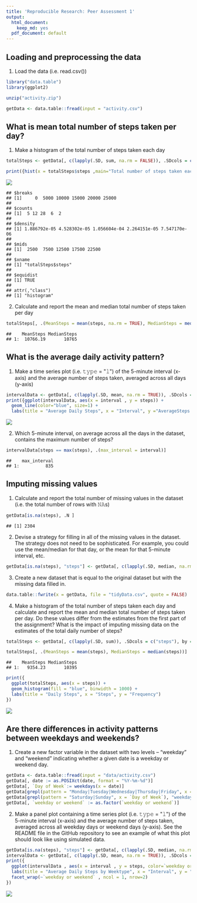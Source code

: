 ```yaml
---
title: 'Reproducible Research: Peer Assessment 1'
output:
  html_document:
    keep_md: yes
  pdf_document: default
---
```



## Loading and preprocessing the data

1. Load the data (i.e. read.csv())


```r
library("data.table")
library(ggplot2)

unzip("activity.zip")

getData <- data.table::fread(input = "activity.csv")
```
## What is mean total number of steps taken per day?

1. Make a histogram of the total number of steps taken each day

```r
totalSteps <- getData[, c(lapply(.SD, sum, na.rm = FALSE)), .SDcols = c("steps"), by = .(date)] 

print({hist(x = totalSteps$steps ,main="Total number of steps taken each day", xlab="Steps")})
```

![](PA1_template_files/figure-html/unnamed-chunk-2-1.png)<!-- -->

```
## $breaks
## [1]     0  5000 10000 15000 20000 25000
## 
## $counts
## [1]  5 12 28  6  2
## 
## $density
## [1] 1.886792e-05 4.528302e-05 1.056604e-04 2.264151e-05 7.547170e-06
## 
## $mids
## [1]  2500  7500 12500 17500 22500
## 
## $xname
## [1] "totalSteps$steps"
## 
## $equidist
## [1] TRUE
## 
## attr(,"class")
## [1] "histogram"
```

2. Calculate and report the mean and median total number of steps taken per day 

```r
totalSteps[, .(MeanSteps = mean(steps, na.rm = TRUE), MedianSteps = median(steps, na.rm = TRUE))]
```

```
##    MeanSteps MedianSteps
## 1:  10766.19       10765
```

## What is the average daily activity pattern?

1. Make a time series plot (i.e. 𝚝𝚢𝚙𝚎 = "𝚕") of the 5-minute interval (x-axis) and the average number of steps taken, averaged across all days (y-axis)


```r
intervalData <- getData[, c(lapply(.SD, mean, na.rm = TRUE)), .SDcols = c("steps"), by = .(interval)] 
print({ggplot(intervalData, aes(x = interval , y = steps)) + 
  geom_line(color="blue", size=1) + 
  labs(title = "Average Daily Steps", x = "Interval", y ="AverageSteps per day")})
```

![](PA1_template_files/figure-html/unnamed-chunk-4-1.png)<!-- -->

2. Which 5-minute interval, on average across all the days in the dataset, contains the maximum number of steps?


```r
intervalData[steps == max(steps), .(max_interval = interval)]
```

```
##    max_interval
## 1:          835
```

## Imputing missing values

1. Calculate and report the total number of missing values in the dataset (i.e. the total number of rows with 𝙽𝙰s)


```r
getData[is.na(steps), .N ]
```

```
## [1] 2304
```

2. Devise a strategy for filling in all of the missing values in the dataset. The strategy does not need to be sophisticated. For example, you could use the mean/median for that day, or the mean for that 5-minute interval, etc.


```r
getData[is.na(steps), "steps"] <- getData[, c(lapply(.SD, median, na.rm = TRUE)), .SDcols = c("steps")]
```

3. Create a new dataset that is equal to the original dataset but with the missing data filled in.


```r
data.table::fwrite(x = getData, file = "tidyData.csv", quote = FALSE)
```

4. Make a histogram of the total number of steps taken each day and calculate and report the mean and median total number of steps taken per day. Do these values differ from the estimates from the first part of the assignment? What is the impact of imputing missing data on the estimates of the total daily number of steps?


```r
totalSteps <- getData[, c(lapply(.SD, sum)), .SDcols = c("steps"), by = .(date)] 

totalSteps[, .(MeanSteps = mean(steps), MedianSteps = median(steps))]
```

```
##    MeanSteps MedianSteps
## 1:   9354.23       10395
```

```r
print({
  ggplot(totalSteps, aes(x = steps)) + 
  geom_histogram(fill = "blue", binwidth = 1000) + 
  labs(title = "Daily Steps", x = "Steps", y = "Frequency")
})
```

![](PA1_template_files/figure-html/unnamed-chunk-9-1.png)<!-- -->


## Are there differences in activity patterns between weekdays and weekends?

1. Create a new factor variable in the dataset with two levels – “weekday” and “weekend” indicating whether a given date is a weekday or weekend day.


```r
getData <- data.table::fread(input = "data/activity.csv")
getData[, date := as.POSIXct(date, format = "%Y-%m-%d")]
getData[, `Day of Week`:= weekdays(x = date)]
getData[grepl(pattern = "Monday|Tuesday|Wednesday|Thursday|Friday", x = `Day of Week`), "weekday or weekend"] <- "weekday"
getData[grepl(pattern = "Saturday|Sunday", x = `Day of Week`), "weekday or weekend"] <- "weekend"
getData[, `weekday or weekend` := as.factor(`weekday or weekend`)]
```

2. Make a panel plot containing a time series plot (i.e. 𝚝𝚢𝚙𝚎 = "𝚕") of the 5-minute interval (x-axis) and the average number of steps taken, averaged across all weekday days or weekend days (y-axis). See the README file in the GitHub repository to see an example of what this plot should look like using simulated data.


```r
getData[is.na(steps), "steps"] <- getData[, c(lapply(.SD, median, na.rm = TRUE)), .SDcols = c("steps")]
intervalData <- getData[, c(lapply(.SD, mean, na.rm = TRUE)), .SDcols = c("steps"), by = .(interval, `weekday or weekend`)] 
print({
  ggplot(intervalData , aes(x = interval , y = steps, color=`weekday or weekend`)) + geom_line() +
  labs(title = "Average Daily Steps by Weektype", x = "Interval", y = "No. of Steps") + 
  facet_wrap(~`weekday or weekend` , ncol = 1, nrow=2)
})
```

![](PA1_template_files/figure-html/unnamed-chunk-11-1.png)<!-- -->
















